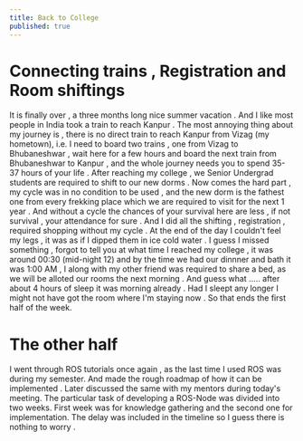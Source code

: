 ```yaml
---
title: Back to College
published: true
---
```

# Connecting trains , Registration and Room shiftings
It is finally over , a three months long nice summer vacation . And I like most
people in India took a train to reach Kanpur . The most annoying thing about
my journey is , there is no direct train to reach Kanpur from Vizag (my hometown),
i.e. I need to board two trains , one from Vizag to Bhubaneshwar , wait here for a
few hours and board the next train from Bhubaneshwar to Kanpur , and the whole
journey needs you to spend 35-37 hours of your life . After reaching my college ,
we Senior Undergrad students are required to shift to our new dorms . Now comes
the hard part , my cycle was in no condition to be used , and the new dorm is the
fathest one from every frekking place which we are required to visit for the next
1 year . And without a cycle the chances of your survival here are less , if not
survival , your attendance for sure . And I did all the shifting ,
registration , required shopping without my cycle . At the end of the day I couldn't
feel my legs , it was as if I dipped them in ice cold water . I guess I missed something ,
forgot to tell you at what time I reached my college , it was around 00:30 (mid-night 12)
and by the time we had our dinnner and bath it was 1:00 AM , I along with my other friend
was required to share a bed, as we will be alloted our rooms the next morning . And guess
what ..... after about 4 hours of sleep it was morning already . Had I sleept any longer I
might not have got the room where I'm staying now . So that ends the first half of the week.

# The other half
I went through ROS tutorials once again , as the last time I used ROS was during my
semester. And made the rough roadmap of how it can be implemented . Later discussed the
same with my mentors during today's meeting. The particular task of developing a ROS-Node
was divided into two weeks. First week was for knowledge gathering and the second one for
implementation. The delay was included in the timeline so I guess there is nothing to worry
.
